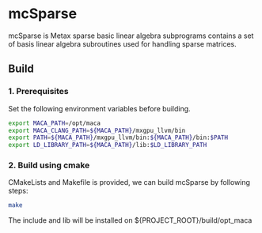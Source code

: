 # mcSparse
mcSparse is Metax sparse basic linear algebra subprograms contains a set of basis linear algebra subroutines used for handling sparse matrices.

## Build
### 1. Prerequisites
Set the following environment variables before building.
```bash
export MACA_PATH=/opt/maca
export MACA_CLANG_PATH=${MACA_PATH}/mxgpu_llvm/bin
export PATH=${MACA_PATH}/mxgpu_llvm/bin:${MACA_PATH}/bin:$PATH
export LD_LIBRARY_PATH=${MACA_PATH}/lib:$LD_LIBRARY_PATH
```

### 2. Build using cmake

CMakeLists and Makefile is provided, we can build mcSparse by following steps:

```bash
make
```

The include and lib will be installed on ${PROJECT_ROOT}/build/opt_maca


